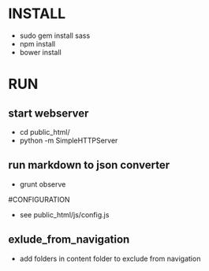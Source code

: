 
# INSTALL

* sudo gem install sass
* npm install
* bower install


# RUN

## start webserver
* cd public_html/
* python -m SimpleHTTPServer

## run markdown to json converter
* grunt observe


#CONFIGURATION

* see public_html/js/config.js

## exlude_from_navigation

* add folders in content folder to exclude from navigation